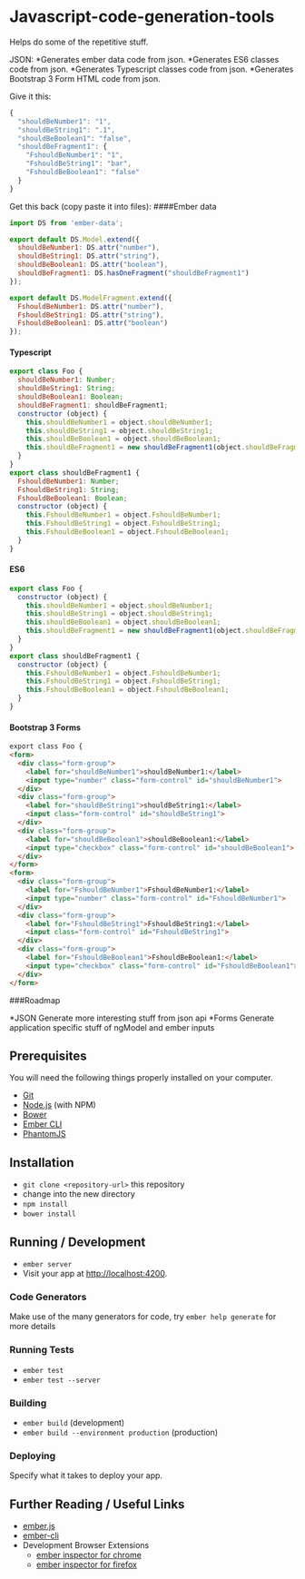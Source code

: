 # Javascript-code-generation-tools

Helps do some of the repetitive stuff.

JSON:
*Generates ember data code from json.
*Generates ES6 classes code from json.
*Generates Typescript classes code from json.
*Generates Bootstrap 3 Form HTML code from json.

Give it this:
```js
{
  "shouldBeNumber1": "1",
  "shouldBeString1": ".1",
  "shouldBeBoolean1": "false",
  "shouldBeFragment1": {
    "FshouldBeNumber1": "1",
    "FshouldBeString1": "bar",
    "FshouldBeBoolean1": "false"
  }
}
```

Get this back (copy paste it into files):
####Ember data
```js
import DS from 'ember-data';

export default DS.Model.extend({
  shouldBeNumber1: DS.attr("number"),  
  shouldBeString1: DS.attr("string"),   
  shouldBeBoolean1: DS.attr("boolean"),  
  shouldBeFragment1: DS.hasOneFragment("shouldBeFragment1")  
});

export default DS.ModelFragment.extend({
  FshouldBeNumber1: DS.attr("number"),  
  FshouldBeString1: DS.attr("string"),   
  FshouldBeBoolean1: DS.attr("boolean")  
});
```
#### Typescript
```js
export class Foo {
  shouldBeNumber1: Number;  
  shouldBeString1: String;   
  shouldBeBoolean1: Boolean;  
  shouldBeFragment1: shouldBeFragment1;  
  constructor (object) {
    this.shouldBeNumber1 = object.shouldBeNumber1; 
    this.shouldBeString1 = object.shouldBeString1; 
    this.shouldBeBoolean1 = object.shouldBeBoolean1; 
    this.shouldBeFragment1 = new shouldBeFragment1(object.shouldBeFragment1); 
  } 
}
export class shouldBeFragment1 {
  FshouldBeNumber1: Number;  
  FshouldBeString1: String;   
  FshouldBeBoolean1: Boolean;  
  constructor (object) {
    this.FshouldBeNumber1 = object.FshouldBeNumber1; 
    this.FshouldBeString1 = object.FshouldBeString1; 
    this.FshouldBeBoolean1 = object.FshouldBeBoolean1; 
  } 
}
```
#### ES6
```js
export class Foo {
  constructor (object) {
    this.shouldBeNumber1 = object.shouldBeNumber1; 
    this.shouldBeString1 = object.shouldBeString1; 
    this.shouldBeBoolean1 = object.shouldBeBoolean1; 
    this.shouldBeFragment1 = new shouldBeFragment1(object.shouldBeFragment1); 
  } 
}
export class shouldBeFragment1 {
  constructor (object) {
    this.FshouldBeNumber1 = object.FshouldBeNumber1; 
    this.FshouldBeString1 = object.FshouldBeString1; 
    this.FshouldBeBoolean1 = object.FshouldBeBoolean1; 
  } 
}
```
#### Bootstrap 3 Forms
```html
export class Foo {
<form>
  <div class="form-group">
    <label for="shouldBeNumber1">shouldBeNumber1:</label>
    <input type="number" class="form-control" id="shouldBeNumber1">
  </div>
  <div class="form-group">
    <label for="shouldBeString1">shouldBeString1:</label>
    <input class="form-control" id="shouldBeString1">
  </div>
  <div class="form-group">
    <label for="shouldBeBoolean1">shouldBeBoolean1:</label>
    <input type="checkbox" class="form-control" id="shouldBeBoolean1">
  </div>
</form>
<form>
  <div class="form-group">
    <label for="FshouldBeNumber1">FshouldBeNumber1:</label>
    <input type="number" class="form-control" id="FshouldBeNumber1">
  </div>
  <div class="form-group">
    <label for="FshouldBeString1">FshouldBeString1:</label>
    <input class="form-control" id="FshouldBeString1">
  </div>
  <div class="form-group">
    <label for="FshouldBeBoolean1">FshouldBeBoolean1:</label>
    <input type="checkbox" class="form-control" id="FshouldBeBoolean1">
  </div>
</form>
```
###Roadmap

*JSON
Generate more interesting stuff from json api
*Forms
Generate application specific stuff of ngModel and ember inputs

## Prerequisites

You will need the following things properly installed on your computer.

* [Git](http://git-scm.com/)
* [Node.js](http://nodejs.org/) (with NPM)
* [Bower](http://bower.io/)
* [Ember CLI](http://www.ember-cli.com/)
* [PhantomJS](http://phantomjs.org/)

## Installation

* `git clone <repository-url>` this repository
* change into the new directory
* `npm install`
* `bower install`

## Running / Development

* `ember server`
* Visit your app at [http://localhost:4200](http://localhost:4200).

### Code Generators

Make use of the many generators for code, try `ember help generate` for more details

### Running Tests

* `ember test`
* `ember test --server`

### Building

* `ember build` (development)
* `ember build --environment production` (production)

### Deploying

Specify what it takes to deploy your app.

## Further Reading / Useful Links

* [ember.js](http://emberjs.com/)
* [ember-cli](http://www.ember-cli.com/)
* Development Browser Extensions
  * [ember inspector for chrome](https://chrome.google.com/webstore/detail/ember-inspector/bmdblncegkenkacieihfhpjfppoconhi)
  * [ember inspector for firefox](https://addons.mozilla.org/en-US/firefox/addon/ember-inspector/)

